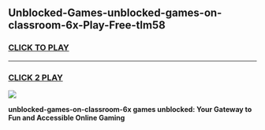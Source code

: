 
## Unblocked-Games-unblocked-games-on-classroom-6x-Play-Free-tlm58
<h3>
<a href="https://premium76.site?title=unblocked-games-on-classroom-6x&ref=23A">CLICK TO PLAY</a></h3>
<hr>

<h3>
<a href="https://premium76.site?title=unblocked-games-on-classroom-6x&ref=23A">CLICK 2 PLAY</a>
  
</h3>

<a href="https://premium76.site?title=unblocked-games-on-classroom-6x&ref=23A"><img src="https://clearcache.store/games.png"></a>


**unblocked-games-on-classroom-6x games unblocked: Your Gateway to Fun and Accessible Online Gaming**
